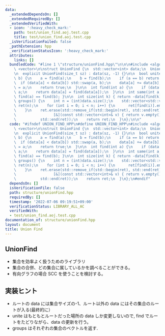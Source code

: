 ```yaml
---
data:
  _extendedDependsOn: []
  _extendedRequiredBy: []
  _extendedVerifiedWith:
  - icon: ':heavy_check_mark:'
    path: test/union_find.aoj.test.cpp
    title: test/union_find.aoj.test.cpp
  _isVerificationFailed: false
  _pathExtension: hpp
  _verificationStatusIcon: ':heavy_check_mark:'
  attributes:
    links: []
  bundledCode: "#line 1 \"structure/unionFind.hpp\"\n\n\n#include <algorithm>\n#include\
    \ <vector>\n\nstruct UnionFind {\n  std::vector<int> data;\n  UnionFind() = default;\n\
    \n  explicit UnionFind(size_t sz) : data(sz, -1) {}\n\n  bool unite(int a, int\
    \ b) {\n    a = find(a);\n    b = find(b);\n    if (a == b) return false;\n  \
    \  if (data[a] < data[b]) std::swap(a, b);\n    data[a] += data[b];\n    data[b]\
    \ = a;\n    return true;\n  }\n\n  int find(int a) {\n    if (data[a] < 0) return\
    \ a;\n    return data[a] = find(data[a]);\n  }\n\n  int same(int a, int b) { return\
    \ find(a) == find(b); }\n\n  int size(int k) { return -data[find(k)]; }\n\n  std::vector<std::vector<int>>\
    \ groups() {\n    int n = (int)data.size();\n    std::vector<std::vector<int>>\
    \ ret(n);\n    for (int i = 0; i < n; i++) {\n      ret[find(i)].emplace_back(i);\n\
    \    }\n    ret.erase(std::remove_if(std::begin(ret), std::end(ret),\n       \
    \                 [&](const std::vector<int>& v) { return v.empty(); }),\n   \
    \           std::end(ret));\n    return ret;\n  }\n};\n\n"
  code: "#ifndef UNION_FIND_HPP\n#define UNION_FIND_HPP\n#include <algorithm>\n#include\
    \ <vector>\n\nstruct UnionFind {\n  std::vector<int> data;\n  UnionFind() = default;\n\
    \n  explicit UnionFind(size_t sz) : data(sz, -1) {}\n\n  bool unite(int a, int\
    \ b) {\n    a = find(a);\n    b = find(b);\n    if (a == b) return false;\n  \
    \  if (data[a] < data[b]) std::swap(a, b);\n    data[a] += data[b];\n    data[b]\
    \ = a;\n    return true;\n  }\n\n  int find(int a) {\n    if (data[a] < 0) return\
    \ a;\n    return data[a] = find(data[a]);\n  }\n\n  int same(int a, int b) { return\
    \ find(a) == find(b); }\n\n  int size(int k) { return -data[find(k)]; }\n\n  std::vector<std::vector<int>>\
    \ groups() {\n    int n = (int)data.size();\n    std::vector<std::vector<int>>\
    \ ret(n);\n    for (int i = 0; i < n; i++) {\n      ret[find(i)].emplace_back(i);\n\
    \    }\n    ret.erase(std::remove_if(std::begin(ret), std::end(ret),\n       \
    \                 [&](const std::vector<int>& v) { return v.empty(); }),\n   \
    \           std::end(ret));\n    return ret;\n  }\n};\n#endif"
  dependsOn: []
  isVerificationFile: false
  path: structure/unionFind.hpp
  requiredBy: []
  timestamp: '2022-07-06 09:19:51+09:00'
  verificationStatus: LIBRARY_ALL_AC
  verifiedWith:
  - test/union_find.aoj.test.cpp
documentation_of: structure/unionFind.hpp
layout: document
title: Union Find
---
```


## UnionFind

- 集合を効率よく扱うためのライブラリ
- 集合の合併、どの集合に属しているかを調べることができる。
- 有向グラフの場合 SCC を使うことを検討する。

## 実装ヒント

- ルートの data には集合サイズの-1、ルート以外の data にはその集合のルートが入る(最終的に）
- unite はもともとルートだった場所の data しか変更しないので, find でルートをたどりながら、data の更新を行う。
- groups はそれぞれの集合のベクトルを返す.
